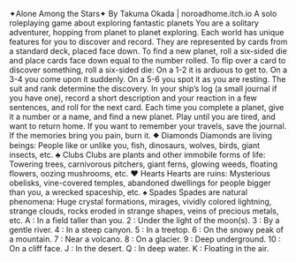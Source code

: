 ✦Alone Among the Stars✦
By Takuma Okada | noroadhome.itch.io
A solo roleplaying game about exploring fantastic planets
You are a solitary adventurer, hopping from planet to planet
exploring. Each world has unique features for you to discover
and record. They are represented by cards from a standard
deck, placed face down.
To find a new planet, roll a six-sided die and place cards face
down equal to the number rolled.
To flip over a card to discover something, roll a six-sided die:
On a 1-2 it is arduous to get to.
On a 3-4 you come upon it suddenly.
On a 5-6 you spot it as you are resting.
The suit and rank determine the discovery. In your ship’s log
(a small journal if you have one), record a short description
and your reaction in a few sentences, and roll for the next
card. Each time you complete a planet, give it a number or a
name, and find a new planet.
Play until you are tired, and want to return home. If you
want to remember your travels, save the journal. If the
memories bring you pain, burn it.
⯁ Diamonds
Diamonds are living beings: People like or unlike you, fish,
dinosaurs, wolves, birds, giant insects, etc.
♣ Clubs
Clubs are plants and other immobile forms of life: Towering
trees, carnivorous pitchers, giant ferns, glowing weeds,
floating flowers, oozing mushrooms, etc.
♥ Hearts
Hearts are ruins: Mysterious obelisks, vine-covered temples,
abandoned dwellings for people bigger than you, a wrecked
spaceship, etc.
♠ Spades
Spades are natural phenomena: Huge crystal formations,
mirages, vividly colored lightning, strange clouds, rocks
eroded in strange shapes, veins of precious metals, etc.
A : In a field taller than you.
2 : Under the light of the moon(s).
3 : By a gentle river.
4 : In a steep canyon.
5 : In a treetop.
6 : On the snowy peak of a mountain.
7 : Near a volcano.
8 : On a glacier.
9 : Deep underground.
10 : On a cliff face.
J : In the desert.
Q : In deep water.
K : Floating in the air.